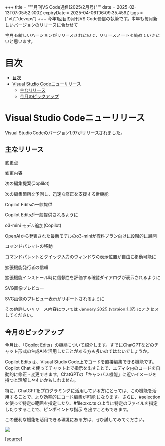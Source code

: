 +++
title = """月刊VS Code通信(2025/2月号)"""
date = 2025-02-13T07:05:52.000Z
expiryDate = 2025-04-06T06:09:35.459Z
tags = ["vtj","devops"]
+++
今年1回目の月刊VS Code通信の執筆です。本年も毎月新しいバージョンのリリースに合わせて

今月も新しいバージョンがリリースされたので、リリースノートを眺めていきたいと思います。

目次
==

*   [目次](#目次)
*   [Visual Studio Codeニューリリース](#Visual-Studio-Codeニューリリース)
    *   [主なリリース](#主なリリース)
    *   [今月のピックアップ](#今月のピックアップ)

Visual Studio Codeニューリリース
=========================

Visual Studio Codeのバージョン1.97がリリースされました。

主なリリース
------

変更点

変更内容

次の編集提案(Coplilot)

次の編集箇所を予測し、迅速な修正を支援する新機能

Copilot Editsの一般提供

Copilot Editsが一般提供されるように

o3-mini モデル追加(Copilot)

OpenAIから発表された最新モデルのo3-miniが有料プラン向けに段階的に展開

コマンドパレットの移動

コマンドパレットとクイック入力のウィンドウの表示位置が自由に移動可能に

拡張機能発行者の信頼

拡張機能インストール時に信頼性を評価する確認ダイアログが表示されるように

SVG画像プレビュー

SVG画像のプレビュー表示がサポートされるように

その他詳しいリリース内容については [January 2025 (version 1.97)](https://code.visualstudio.com/updates/v1_97) にアクセスしてください。

今月のピックアップ
---------

今月は、「Copilot Edits」の機能について紹介します。すでにChatGPTなどのチャット形式の生成AIを活用したことがある方も多いのではないでしょうか。

Copilot Edits は、Visual Studio Code上でコードを直接編集できる機能です。Copilot Chat を使ってチャット上で指示を出すことで、エディタ内のコードを自動的に修正・変更できます。ChatGPTの「キャンバス機能」に近いイメージを持つと理解しやすいかもしれません。

特に、ChatGPTをプログラミングに活用している方にとっては、この機能を活用することで、より効率的にコード編集が可能 になります。さらに、#selection を使って特定の範囲を指定したり、#file:xxx.ts のように特定のファイルを指定したりすることで、ピンポイントな指示 を出すこともできます。

この便利な機能を活用できる環境にある方は、ぜひ試してみてください。

![](https://cdn-ak.f.st-hatena.com/images/fotolife/v/virtualtech/20250213/20250213160552.png)

[[source]](https://devops-blog.virtualtech.jp/entry/20250213/1739430352)
